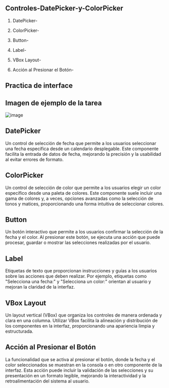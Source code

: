 ## Controles-DatePicker-y-ColorPicker
1. DatePicker-

2. ColorPicker-

3. Button-

4. Label-

5. VBox Layout-

6. Acción al Presionar el Botón-
   
## Practica de interface 

## Imagen de ejemplo de la tarea
![image](https://github.com/brayton992/Controles-DatePicker-y-ColorPicker/assets/142423609/23192284-6e0b-4402-8bbf-7d38842b37f5)


## DatePicker

 Un control de selección de fecha que permite a los usuarios seleccionar una fecha específica desde un calendario desplegable. Este componente facilita la entrada de datos de fecha, mejorando la precisión y la usabilidad al evitar errores de formato.

## ColorPicker

Un control de selección de color que permite a los usuarios elegir un color específico desde una paleta de colores. Este componente suele incluir una gama de colores y, a veces, opciones avanzadas como la selección de tonos y matices, proporcionando una forma intuitiva de seleccionar colores.

## Button

Un botón interactivo que permite a los usuarios confirmar la selección de la fecha y el color. Al presionar este botón, se ejecuta una acción que puede procesar, guardar o mostrar las selecciones realizadas por el usuario.

## Label

Etiquetas de texto que proporcionan instrucciones y guías a los usuarios sobre las acciones que deben realizar. Por ejemplo, etiquetas como "Selecciona una fecha:" y "Selecciona un color:" orientan al usuario y mejoran la claridad de la interfaz.

## VBox Layout

Un layout vertical (VBox) que organiza los controles de manera ordenada y clara en una columna. Utilizar VBox facilita la alineación y distribución de los componentes en la interfaz, proporcionando una apariencia limpia y estructurada.


## Acción al Presionar el Botón

La funcionalidad que se activa al presionar el botón, donde la fecha y el color seleccionados se muestran en la consola o en otro componente de la interfaz. Esta acción puede incluir la validación de las selecciones y su presentación en un formato legible, mejorando la interactividad y la retroalimentación del sistema al usuario.
